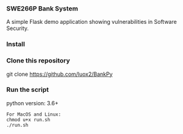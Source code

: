### SWE266P Bank System

A simple Flask demo application showing vulnerabilities in Software Security.

### Install

### Clone this repository
git clone https://github.com/luox2/BankPy


### Run the script

python version: 3.6+

```
For MacOS and Linux:
chmod u+x run.sh
./run.sh
```
